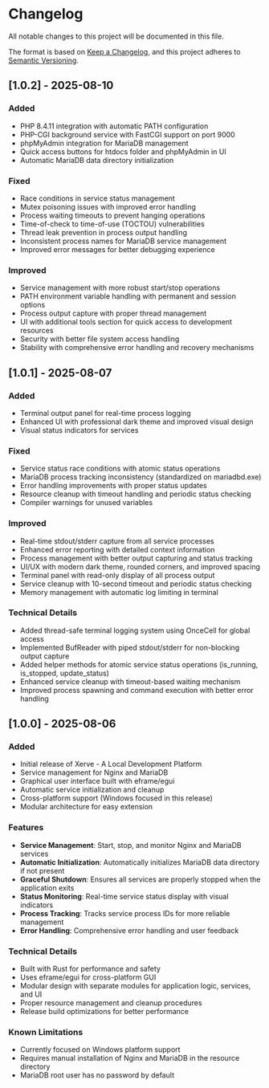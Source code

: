 # Changelog

All notable changes to this project will be documented in this file.

The format is based on [Keep a Changelog](https://keepachangelog.com/en/1.0.0/),
and this project adheres to [Semantic Versioning](https://semver.org/spec/v2.0.0.html).

## [1.0.2] - 2025-08-10

### Added
- PHP 8.4.11 integration with automatic PATH configuration
- PHP-CGI background service with FastCGI support on port 9000
- phpMyAdmin integration for MariaDB management
- Quick access buttons for htdocs folder and phpMyAdmin in UI
- Automatic MariaDB data directory initialization

### Fixed
- Race conditions in service status management
- Mutex poisoning issues with improved error handling
- Process waiting timeouts to prevent hanging operations
- Time-of-check to time-of-use (TOCTOU) vulnerabilities
- Thread leak prevention in process output handling
- Inconsistent process names for MariaDB service management
- Improved error messages for better debugging experience

### Improved
- Service management with more robust start/stop operations
- PATH environment variable handling with permanent and session options
- Process output capture with proper thread management
- UI with additional tools section for quick access to development resources
- Security with better file system access handling
- Stability with comprehensive error handling and recovery mechanisms

## [1.0.1] - 2025-08-07

### Added
- Terminal output panel for real-time process logging
- Enhanced UI with professional dark theme and improved visual design
- Visual status indicators for services

### Fixed
- Service status race conditions with atomic status operations
- MariaDB process tracking inconsistency (standardized on mariadbd.exe)
- Error handling improvements with proper status updates
- Resource cleanup with timeout handling and periodic status checking
- Compiler warnings for unused variables

### Improved
- Real-time stdout/stderr capture from all service processes
- Enhanced error reporting with detailed context information
- Process management with better output capturing and status tracking
- UI/UX with modern dark theme, rounded corners, and improved spacing
- Terminal panel with read-only display of all process output
- Service cleanup with 10-second timeout and periodic status checking
- Memory management with automatic log limiting in terminal

### Technical Details
- Added thread-safe terminal logging system using OnceCell for global access
- Implemented BufReader with piped stdout/stderr for non-blocking output capture
- Added helper methods for atomic service status operations (is_running, is_stopped, update_status)
- Enhanced service cleanup with timeout-based waiting mechanism
- Improved process spawning and command execution with better error handling

## [1.0.0] - 2025-08-06

### Added
- Initial release of Xerve - A Local Development Platform
- Service management for Nginx and MariaDB
- Graphical user interface built with eframe/egui
- Automatic service initialization and cleanup
- Cross-platform support (Windows focused in this release)
- Modular architecture for easy extension

### Features
- **Service Management**: Start, stop, and monitor Nginx and MariaDB services
- **Automatic Initialization**: Automatically initializes MariaDB data directory if not present
- **Graceful Shutdown**: Ensures all services are properly stopped when the application exits
- **Status Monitoring**: Real-time service status display with visual indicators
- **Process Tracking**: Tracks service process IDs for more reliable management
- **Error Handling**: Comprehensive error handling and user feedback

### Technical Details
- Built with Rust for performance and safety
- Uses eframe/egui for cross-platform GUI
- Modular design with separate modules for application logic, services, and UI
- Proper resource management and cleanup procedures
- Release build optimizations for better performance

### Known Limitations
- Currently focused on Windows platform support
- Requires manual installation of Nginx and MariaDB in the resource directory
- MariaDB root user has no password by default